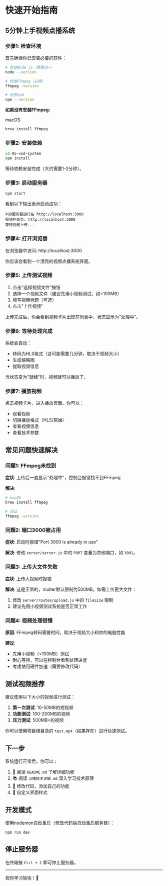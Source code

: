 # 快速开始指南

## 5分钟上手视频点播系统

### 步骤1: 检查环境

首先确保你已安装必要的软件：

```bash
# 检查Node.js（需要14+）
node --version

# 检查FFmpeg（必需）
ffmpeg -version

# 检查npm
npm --version
```

**如果没有安装FFmpeg:**

macOS:
```bash
brew install ffmpeg
```

### 步骤2: 安装依赖

```bash
cd 05-vod-system
npm install
```

等待依赖安装完成（大约需要1-2分钟）。

### 步骤3: 启动服务器

```bash
npm start
```

看到以下输出表示启动成功：
```
VOD服务器运行在 http://localhost:3000
视频列表页: http://localhost:3000
等待视频上传...
```

### 步骤4: 打开浏览器

在浏览器中访问: http://localhost:3000

你应该会看到一个漂亮的视频点播系统界面。

### 步骤5: 上传测试视频

1. 点击"选择视频文件"按钮
2. 选择一个视频文件（建议先用小视频测试，如<100MB）
3. 填写视频标题（可选）
4. 点击"上传视频"

上传完成后，你会看到视频卡片出现在列表中，状态显示为"处理中"。

### 步骤6: 等待处理完成

系统会自动：
- 转码为HLS格式（这可能需要几分钟，取决于视频大小）
- 生成缩略图
- 提取视频信息

当状态变为"就绪"时，视频就可以播放了。

### 步骤7: 播放视频

点击视频卡片，进入播放页面。你可以：
- 观看视频
- 切换播放格式（HLS/原始）
- 查看视频信息
- 查看技术参数

## 常见问题快速解决

### 问题1: FFmpeg未找到

**症状**: 上传后一直显示"处理中"，控制台报错找不到FFmpeg

**解决**:
```bash
# macOS
brew install ffmpeg

# 验证
ffmpeg -version
```

### 问题2: 端口3000被占用

**症状**: 启动时报错"Port 3000 is already in use"

**解决**: 
修改 `server/server.js` 中的 `PORT` 变量为其他端口，如 `3001`。

### 问题3: 上传大文件失败

**症状**: 上传大视频时报错

**解决**: 
这是正常的，multer默认限制为500MB。如需上传更大文件：
1. 修改 `server/routes/upload.js` 中的 `fileSize` 限制
2. 建议先用小视频测试系统是否正常工作

### 问题4: 视频处理很慢

**原因**: FFmpeg转码需要时间，取决于视频大小和你的电脑性能

**建议**:
- 先用小视频（<100MB）测试
- 耐心等待，可以在控制台看到处理进度
- 考虑使用硬件加速（需要修改代码）

## 测试视频推荐

建议使用以下大小的视频进行测试：

1. **第一次测试**: 10-50MB的短视频
2. **功能测试**: 100-200MB的视频
3. **压力测试**: 500MB+的视频

你可以使用项目根目录的 `test.mp4`（如果存在）进行快速测试。

## 下一步

系统运行正常后，你可以：

1. 📖 阅读 `README.md` 了解详细功能
2. 📚 阅读 `点播技术详解.md` 深入学习技术原理
3. 🔧 修改代码，添加自己的功能
4. 🎨 自定义界面样式

## 开发模式

使用nodemon自动重启（修改代码后自动重启服务器）：

```bash
npm run dev
```

## 停止服务器

在终端按 `Ctrl + C` 即可停止服务器。

---

祝你学习愉快！🎉

